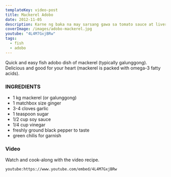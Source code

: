 ```yaml
---
templateKey: video-post
title: Mackerel Adobo
date: 2012-11-05
description: Karne ng baka na may sarsang gawa sa tomato sauce at liver spread
coverImage: /images/adobo-mackerel.jpg
youtube: "4L4M7GxjBRw"
tags:
  - fish
  - adobo
---
```


Quick and easy fish adobo dish of mackerel (typically galunggong). Delicious and good for your heart (mackerel is packed with omega-3 fatty acids).

### INGREDIENTS
* 1 kg mackerel (or galunggong)
* 1 matchbox size ginger
* 3-4 cloves garlic
* 1 teaspoon sugar
* 1/2 cup soy sauce
* 1/4 cup vinegar
* freshly ground black pepper to taste
* green chilis for garnish

### Video
Watch and cook-along with the video recipe.

`youtube:https://www.youtube.com/embed/4L4M7GxjBRw`